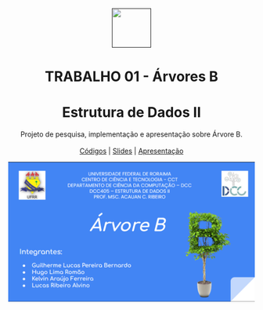 <br />
<p align="center">
  <a href="">
    <img src="https://user-images.githubusercontent.com/49700354/114078715-a61b2f00-987f-11eb-8eef-6fd7cfc17d33.png" alt="" width="80" height="80">
  </a>

  <h1 align="center">TRABALHO 01 - Árvores B</h1>
  <h1 align="center">Estrutura de Dados II</h1>
  
  <p align="center">
    Projeto de pesquisa, implementação e apresentação sobre Árvore B.
    <br />
    <br />
    <a href="https://github.com/DilliKel/Arvore-B-Estrutura-de-Dados-II/tree/main/Codes%20B%20-%20Tree">Códigos</a>
    |
    <a href="https://github.com/DilliKel/Arvore-B-Estrutura-de-Dados-II/blob/main/Apresenta%C3%A7%C3%A3o/Apresenta%C3%A7%C3%A3o%20B%20-%20Tree.pdf">Slides</a>
    |
    <a href=" link do youtube ">Apresentação</a>
  </p>
  <p align="center">
    <a href="">
      <img src="https://github.com/DilliKel/Arvore-B-Estrutura-de-Dados-II/blob/main/Apresenta%C3%A7%C3%A3o/%C3%81rvore%20B.png" alt="Apresentação B - Tree">
    </a>
  </p>
  
  
  
</p>
